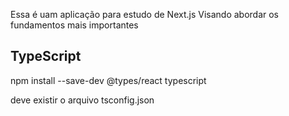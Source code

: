Essa é uam aplicação para estudo de Next.js
Visando abordar os fundamentos mais importantes 

## TypeScript
npm install --save-dev @types/react typescript

deve existir o arquivo tsconfig.json